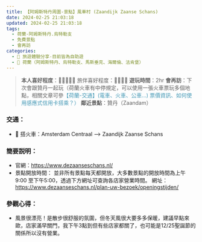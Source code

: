 ```yaml
---
title: 【阿姆斯特丹周圍-景點】風車村 (Zaandijk Zaanse Schans)
date: 2024-02-25 21:03:18
updated: 2024-02-25 21:03:18
tags:
  - 荷蘭-阿姆斯特丹.烏特勒支
  - 免費景點    
  - 會再訪    
categories: 
  - 🌴 旅遊體驗分享-目前皆為自助遊
  - 🥥 荷蘭（阿姆斯特丹、烏特勒支、馬斯垂克、海爾倫、法肯堡）
---
```

>**本人喜好程度**：🌝🌝🌝🌝🌛 旅伴喜好程度：🌝🌝🌝🌝
>**遊玩時間**：2hr
>**會再訪**：下次會跟贊丹一起玩（荷蘭火車有中停規定，可以使用一張火車票玩多個地點，相關文章可參<font color=#4599B6>【荷蘭-交通】(電車、火車、公車...) 票價資訊、如何使用感應式信用卡搭乘？）</font>
>**鄰近景點**：贊丹（Zaandam）
<!-- more -->

### 交通：
+ 🚄 搭火車：Amsterdam Centraal --> Zaandijk Zaanse Schans

### 簡要説明：
+ 官網：https://www.dezaanseschans.nl/
+ 景點開放時間：
並非所有景點每天都開放，大多數景點的開放時間為上午9:00 至下午5:00，透過下方網址可查詢各店家營業時間。
網址：https://www.dezaanseschans.nl/plan-uw-bezoek/openingstijden/
 

### 參觀心得： 
+ 風景很漂亮！是散步很舒服的氛圍，但冬天風很大要多多保暖，建議早點來歐，店家滿早關門，我下午3點到但有些店家都關了，也可能是12/25聖誕節的關係所以沒有營業。
